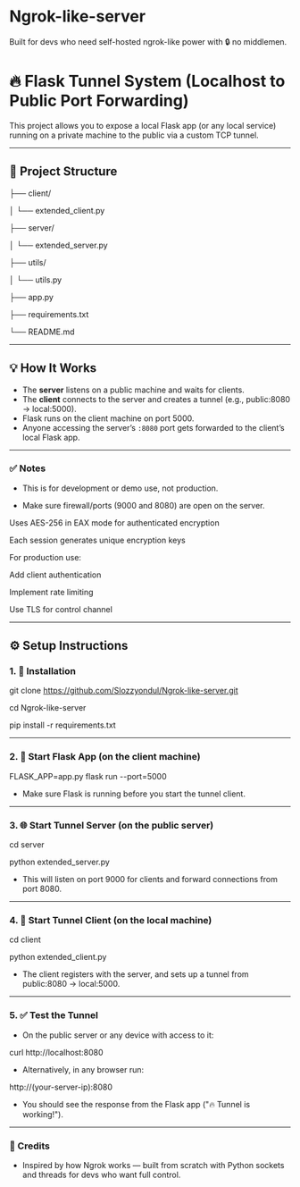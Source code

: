 # Ngrok-like-server
Built for devs who need self-hosted ngrok-like power with 🔒 no middlemen.  

# 🔥 Flask Tunnel System (Localhost to Public Port Forwarding)

This project allows you to expose a local Flask app (or any local service) running on a private machine to the public via a custom TCP tunnel.

---

## 🧱 Project Structure


├── client/

│ └── extended_client.py

├── server/

│ └── extended_server.py

├── utils/

│ └──  utils.py

├── app.py
 
├── requirements.txt

└── README.md

---

## 💡 How It Works

- The **server** listens on a public machine and waits for clients.
- The **client** connects to the server and creates a tunnel (e.g., public:8080 → local:5000).
- Flask runs on the client machine on port 5000.
- Anyone accessing the server’s `:8080` port gets forwarded to the client’s local Flask app.

---

### ✅ Notes

- This is for development or demo use, not production.

- Make sure firewall/ports (9000 and 8080) are open on the server.

Uses AES-256 in EAX mode for authenticated encryption

Each session generates unique encryption keys

For production use:

Add client authentication

Implement rate limiting

Use TLS for control channel

---

## ⚙️ Setup Instructions

### 1. 🔧 Installation

git clone https://github.com/Slozzyondul/Ngrok-like-server.git

cd Ngrok-like-server

pip install -r requirements.txt

---

### 2. 🚀 Start Flask App (on the client machine)

FLASK_APP=app.py flask run --port=5000

- Make sure Flask is running before you start the tunnel client.

---

### 3. 🌐 Start Tunnel Server (on the public server)

cd server

python extended_server.py

- This will listen on port 9000 for clients and forward connections from port 8080.

---

### 4. 📡 Start Tunnel Client (on the local machine)

cd client

python extended_client.py

- The client registers with the server, and sets up a tunnel from public:8080 → local:5000.

---

### 5. ✅ Test the Tunnel

- On the public server or any device with access to it:

curl http://localhost:8080

- Alternatively, in any browser run:

http://(your-server-ip):8080

- You should see the response from the Flask app ("🔥 Tunnel is working!").

---

### 🙌 Credits
- Inspired by how Ngrok works — built from scratch with Python sockets and threads for devs who want full control.

